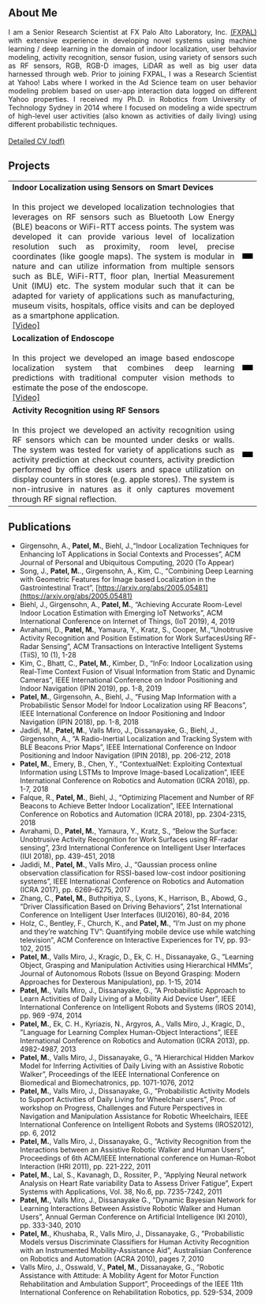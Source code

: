 ## About Me
<DIV align="justify">
I am a Senior Research Scientist at FX Palo Alto Laboratory, Inc.  <a href="https://www.fxpal.com/"> (FXPAL) </a> with extensive experience in developing novel systems using machine learning / deep learning in the domain of indoor localization, user behavior modeling, activity recognition, sensor fusion, using variety of sensors such as RF sensors, RGB, RGB-D images, LiDAR as well as big user data harnessed through web. Prior to joining FXPAL, I was a Research Scientist at Yahoo! Labs where I worked in the Ad Science team on user behavior modeling problem based on user-app interaction data logged on different Yahoo properties. I received my Ph.D. in Robotics from University of Technology Sydney in 2014 where I focused on modeling a wide spectrum of high-level user activities (also known as activities of daily living) using different probabilistic techniques.
<br/><br/>
<a href="cv/Mitesh_CV.pdf"> Detailed CV (pdf) </a> 
</DIV>

## Projects

<table>
  <tr>        
    <td>
      <b>Indoor Localization using Sensors on Smart Devices </b> 
      <br><br/>
      <div align="justify"> In this project we developed localization technologies that leverages on RF sensors such as Bluetooth Low Energy (BLE) beacons or WiFi-RTT access points. The system was developed it can provide various level of localization resolution such as proximity, room level, precise coordinates (like google maps). The system is modular in nature and can utilize information from multiple sensors such as BLE, WiFi-RTT, floor plan, Inertial Measurement Unit (IMU) etc. The system modular such that it can be adapted for variety of applications such as manufacturing, museum visits, hospitals, office visits and can be deployed as a smartphone application.</div>
      <a href="https://www.youtube.com/watch?v=bjbSwUveuXs">[Video]</a>
    </td>    
    <td align="right"> 
      <video src="videos/Loco.mp4" controls autoplay muted="1" width="100%" ></video> 
<!--       <audio controls muted></audio>  -->
    </td>
  </tr>
  <tr>        
    <td>
      <b>Localization of Endoscope </b> 
      <br><br/>
      <div align="justify"> In this project we developed an image based endoscope localization system that combines deep learning predictions with traditional computer vision methods to estimate the pose of the endoscope.</div>
      <a href="https://www.youtube.com/watch?v=4T_r3oDc6-M">[Video]</a>
    </td>    
    <td align="right"> 
      <video src="videos/gi-tract.mp4" controls autoplay muted="1" width="100%" ></video> 
<!--       <audio controls muted></audio>  -->
    </td>
  </tr>
  <tr>        
    <td>
      <b>Activity Recognition using RF Sensors</b> 
      <br><br/>
      <div align="justify"> In this project we developed an activity recognition using RF sensors which can be mounted under desks or walls. The system was tested for variety of applications such as activity prediction at checkout counters, activity prediction performed by office desk users and space utilization on display counters in stores (e.g. apple stores). The system is non-intrusive in natures as it only captures movement through RF signal reflection.</div>
<!--       <a href="https://www.youtube.com/watch?v=4T_r3oDc6-M">[Video]</a> -->
    </td>    
    <td align="right"> 
      <video src="videos/activitysense.mp4" controls autoplay muted="1" width="100%" ></video> 
<!--       <audio controls muted></audio>  -->
    </td>
  </tr>
</table>

## Publications

* Girgensohn, A., **Patel, M.**, Biehl, J.,“Indoor Localization Techniques for Enhancing IoT Applications in Social Contexts and Processes”, ACM Journal of Personal and Ubiquitous Computing, 2020 (To Appear)
* Song, J., **Patel, M.**., Girgensohn, A., Kim, C., “Combining Deep Learning with Geometric Features for Image based Localization in the Gastrointestinal Tract”, [https://arxiv.org/abs/2005.05481](https://arxiv.org/abs/2005.05481)
* Biehl, J., Girgensohn, A., **Patel, M.**, “Achieving Accurate Room-Level Indoor Location Estimation with Emerging IoT Networks”, ACM International Conference on Internet of Things, (IoT 2019), 4, 2019
* Avrahami, D., **Patel, M.**, Yamaura, Y., Kratz, S., Cooper, M.,“Unobtrusive Activity Recognition and Position Estimation for Work SurfacesUsing RF-Radar Sensing”, ACM Transactions on Interactive Intelligent Systems (TiiS), 10 (1), 1-28
* Kim, C., Bhatt, C., **Patel, M.**, Kimber, D., “InFo: Indoor Localization using Real-Time Context Fusion of Visual Information from Static and Dynamic Cameras”, IEEE International Conference on Indoor Positioning and Indoor Navigation (IPIN 2019), pp. 1-8, 2019
* **Patel, M.**, Girgensohn, A., Biehl, J., “Fusing Map Information with a Probabilistic Sensor Model for Indoor Localization using RF Beacons”, IEEE International Conference on Indoor Positioning and Indoor Navigation (IPIN 2018), pp. 1-8, 2018
* Jadidi, M., **Patel, M.**, Valls Miro, J., Dissanayake, G., Biehl, J., Girgensohn, A., “A Radio-Inertial Localization and Tracking System with BLE Beacons Prior Maps”, IEEE International Conference on Indoor Positioning and Indoor Navigation (IPIN 2018), pp. 206-212, 2018
* **Patel, M.**, Emery, B., Chen, Y., “ContextualNet: Exploiting Contextual Information using LSTMs to Improve Image-based Localization”, IEEE International Conference on Robotics and Automation (ICRA 2018), pp. 1-7, 2018
* Falque, R., **Patel, M.**, Biehl, J., “Optimizing Placement and Number of RF Beacons to Achieve Better Indoor Localization”, IEEE International Conference on Robotics and Automation (ICRA 2018), pp. 2304-2315, 2018
* Avrahami, D., **Patel, M.**, Yamaura, Y., Kratz, S., “Below the Surface: Unobtrusive Activity Recognition for Work Surfaces using RF-radar sensing”, 23rd International Conference on Intelligent User Interfaces (IUI 2018), pp. 439-451, 2018
* Jadidi, M., **Patel, M.**, Valls Miro, J., “Gaussian process online observation classification for RSSI-based low-cost indoor positioning systems”, IEEE International Conference on Robotics and Automation (ICRA 2017), pp. 6269-6275, 2017
* Zhang, C., **Patel, M.**, Buthpitiya, S., Lyons, K., Harrison, B., Abowd, G., “Driver Classification Based on Driving Behaviors”, 21st International Conference on Intelligent User Interfaces (IUI2016), 80-84, 2016
* Holz, C., Bentley, F., Church, K., and **Patel, M.**, ”I’m Just on my phone and they’re watching TV”: Quantifying mobile device use while watching television”, ACM Conference on Interactive Experiences for TV, pp. 93-102, 2015
* **Patel, M.**, Valls Miro, J., Kragic, D., Ek, C. H., Dissanayake, G., ”Learning Object, Grasping and Manipulation Activities using Hierarchical HMMs”, Journal of Autonomous Robots (Issue on Beyond Grasping: Modern Approaches for Dexterous Manipulation), pp. 1-15, 2014
* **Patel, M.**, Valls Miro, J., Dissanayake, G., ”A Probabilistic Approach to Learn Activities of Daily Living of a Mobility Aid Device User”, IEEE International Conference on Intelligent Robots and Systems (IROS 2014), pp. 969 -974, 2014
* **Patel, M.**, Ek, C. H., Kyriazis, N., Argyros, A., Valls Miro, J., Kragic, D., ”Language for Learning Complex Human-Object Interactions”, IEEE International Conference on Robotics and Automation (ICRA 2013), pp. 4982-4987, 2013
* **Patel, M.**, Valls Miro, J., Dissanayake, G., ”A Hierarchical Hidden Markov Model for Inferring Activities of Daily Living with an Assistive Robotic Walker”, Proceedings of the IEEE International Conference on Biomedical and Biomechatronics, pp. 1071-1076, 2012
* **Patel, M.**, Valls Miro, J., Dissanayake, G., ”Probabilistic Activity Models to Support Activities of Daily Living for Wheelchair users”, Proc. of workshop on Progress, Challenges and Future Perspectives in Navigation and Manipulation Assistance for Robotic Wheelchairs, IEEE International Conference on Intelligent Robots and Systems (IROS2012), pp. 6, 2012
* **Patel, M.**, Valls Miro, J., Dissanayake, G., ”Activity Recognition from the Interactions between an Assistive Robotic Walker and Human Users”, Proceedings of 6th ACM/IEEE International conference on Human-Robot Interaction (HRI 2011), pp. 221-222, 2011
* **Patel, M.**, Lal, S., Kavanagh, D., Rossiter, P., ”Applying Neural network Analysis on Heart Rate variability Data to Assess Driver Fatigue”, Expert Systems with Applications, Vol. 38, No.6, pp. 7235-7242, 2011
* **Patel, M.**, Valls Miro, J., Dissanayake G., ”Dynamic Bayesian Network for Learning Interactions Between Assistive Robotic Walker and Human Users”, Annual German Conference on Artificial Intelligence (KI 2010), pp. 333-340, 2010
* **Patel, M.**, Khushaba, R., Valls Miro, J., Dissanayake, G., ”Probabilistic Models versus Discriminate Classifiers for Human Activity Recognition with an Instrumented Mobility-Assistance Aid”, Australisian Conference on Robotics and Automation (ACRA 2010), pages 7, 2010
* Valls Miro, J., Osswald, V., **Patel, M.**, Dissanayake, G., ”Robotic Assistance with Attitude: A Mobility Agent for Motor Function Rehabilitation and Ambulation Support”, Proceedings of the IEEE 11th International Conference on Rehabilitation Robotics, pp. 529-534, 2009
